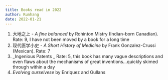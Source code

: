 ```yaml
---
title: Books read in 2022
author: Runhang
date: 2022-01-21
---
```


1. 大地之上 - _A fine balanced_ by Rohinton Mistry (Indian-born Canadian). Rate: 9, I have not been moved by a book for a long time 
3. 现代医学小史 - _A Short History of Medicine_ by Frank Gonzalez-Crussi (Mexican). Rate: 7
4. _Ingenious Patents _  Rate: 5, this book has many vague descriptions and even flaws about the mechanisms of great inventions...quickly skimed through within a day
5. _Evolving ourselvese_ by Enriquez and Gullans
